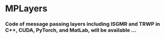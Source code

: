 # MPLayers
### Code of message passing layers including ISGMR and TRWP in C++, CUDA, PyTorch, and MatLab, will be available ...
